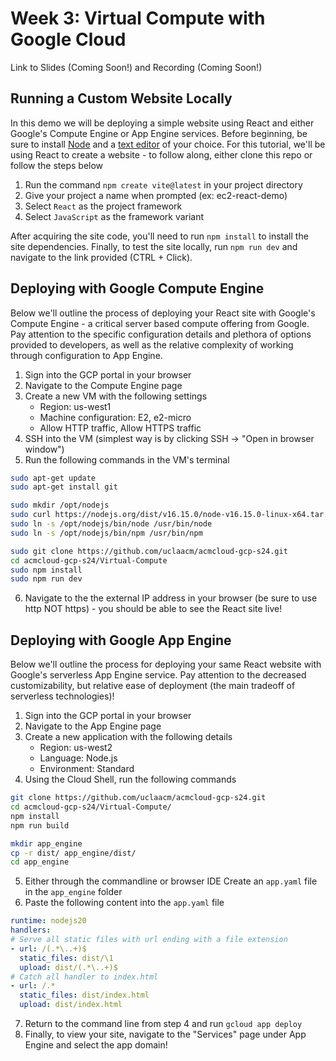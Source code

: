 
# Week 3: Virtual Compute with Google Cloud

Link to Slides (Coming Soon!) and Recording (Coming Soon!)

## Running a Custom Website Locally

In this demo we will be deploying a simple website using React and either Google's Compute Engine or App Engine services. Before beginning, be sure to install [Node](https://nodejs.org/) and a [text editor](https://code.visualstudio.com/) of your choice. For this tutorial, we'll be using React to create a website - to follow along, either clone this repo or follow the steps below

1. Run the command `npm create vite@latest` in your project directory
2. Give your project a name when prompted (ex: ec2-react-demo)
3. Select `React` as the project framework
4. Select `JavaScript` as the framework variant

After acquiring the site code, you'll need to run `npm install` to install the site dependencies. Finally, to test the site locally, run `npm run dev` and navigate to the link provided (CTRL + Click).

## Deploying with Google Compute Engine

Below we'll outline the process of deploying your React site with Google's Compute Engine - a critical server based compute offering from Google. Pay attention to the specific configuration details and plethora of options provided to developers, as well as the relative complexity of working through configuration to App Engine.

1. Sign into the GCP portal in your browser
2. Navigate to the Compute Engine page
3. Create a new VM with the following settings
   * Region: us-west1
   * Machine configuration: E2, e2-micro
   * Allow HTTP traffic, Allow HTTPS traffic
4. SSH into the VM (simplest way is by clicking SSH -> "Open in browser window")
5. Run the following commands in the VM's terminal
```bash
sudo apt-get update
sudo apt-get install git

sudo mkdir /opt/nodejs
sudo curl https://nodejs.org/dist/v16.15.0/node-v16.15.0-linux-x64.tar.gz | sudo tar xvzf - -C /opt/nodejs --strip-components=1
sudo ln -s /opt/nodejs/bin/node /usr/bin/node
sudo ln -s /opt/nodejs/bin/npm /usr/bin/npm

sudo git clone https://github.com/uclaacm/acmcloud-gcp-s24.git
cd acmcloud-gcp-s24/Virtual-Compute
sudo npm install
sudo npm run dev
```
6. Navigate to the the external IP address in your browser (be sure to use http NOT https) - you should be able to see the React site live!

## Deploying with Google App Engine

Below we'll outline the process for deploying your same React website with Google's serverless App Engine service. Pay attention to the decreased customizability, but relative ease of deployment (the main tradeoff of serverless technologies)!

1. Sign into the GCP portal in your browser
2. Navigate to the App Engine page
3. Create a new application with the following details
   * Region: us-west2
   * Language: Node.js
   * Environment: Standard
4. Using the Cloud Shell, run the following commands
```bash
git clone https://github.com/uclaacm/acmcloud-gcp-s24.git
cd acmcloud-gcp-s24/Virtual-Compute/
npm install
npm run build

mkdir app_engine
cp -r dist/ app_engine/dist/
cd app_engine
```
5. Either through the commandline or browser IDE Create an `app.yaml` file in the `app_engine` folder
6. Paste the following content into the `app.yaml` file
```yaml
runtime: nodejs20
handlers:
# Serve all static files with url ending with a file extension
- url: /(.*\..+)$
  static_files: dist/\1
  upload: dist/(.*\..+)$
# Catch all handler to index.html
- url: /.*
  static_files: dist/index.html
  upload: dist/index.html
```
7. Return to the command line from step 4 and run `gcloud app deploy`
8. Finally, to view your site, navigate to the "Services" page under App Engine and select the app domain!

